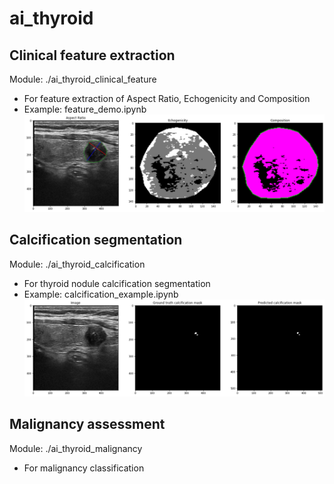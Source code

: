 # ai_thyroid

## Clinical feature extraction
Module: ./ai_thyroid_clinical_feature 
- For feature extraction of Aspect Ratio, Echogenicity and Composition
- Example: feature_demo.ipynb
![plot](./demo_image/P_TT-2271_clinical_features.png)

## Calcification segmentation
Module: ./ai_thyroid_calcification
- For thyroid nodule calcification segmentation
- Example: calcification_example.ipynb
![plot](./demo_image/P_TT-2271_calcification.png)

## Malignancy assessment
Module: ./ai_thyroid_malignancy
- For malignancy classification
